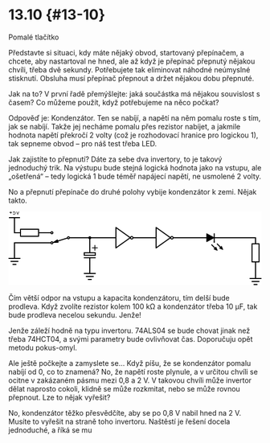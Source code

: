 # 13.10 {#13-10}

Pomalé tlačítko

Představte si situaci, kdy máte nějaký obvod, startovaný přepínačem, a chcete, aby nastartoval ne hned, ale až když je přepínač přepnutý nějakou chvíli, třeba dvě sekundy. Potřebujete tak eliminovat náhodné neúmyslné stisknutí. Obsluha musí přepínač přepnout a držet nějakou dobu přepnuté.

Jak na to? V první řadě přemýšlejte: jaká součástka má nějakou souvislost s časem? Co můžeme použít, když potřebujeme na něco počkat?

Odpověď je: Kondenzátor. Ten se nabíjí, a napětí na něm pomalu roste s tím, jak se nabíjí. Takže jej necháme pomalu přes rezistor nabíjet, a jakmile hodnota napětí překročí 2 volty (což je rozhodovací hranice pro logickou 1), tak sepneme obvod – pro náš test třeba LED.

Jak zajistíte to přepnutí? Dáte za sebe dva invertory, to je takový jednoduchý trik. Na výstupu bude stejná logická hodnota jako na vstupu, ale „ošetřená“ – tedy logická 1 bude téměř napájecí napětí, ne usmolené 2 volty.

No a přepnutí přepínače do druhé polohy vybije kondenzátor k zemi. Nějak takto.

![150-1.png](assets/150-1.png)

Čím větší odpor na vstupu a kapacita kondenzátoru, tím delší bude prodleva. Když zvolíte rezistor kolem 100 kΩ a kondenzátor třeba 10 µF, tak bude prodleva necelou sekundu. Jenže!

Jenže záleží hodně na typu invertoru. 74ALS04 se bude chovat jinak než třeba 74HCT04, a svými parametry bude ovlivňovat čas. Doporučuju opět metodu pokus-omyl.

Ale ještě počkejte a zamyslete se… Když píšu, že se kondenzátor pomalu nabíjí od 0, co to znamená? No, že napětí roste plynule, a v určitou chvíli se ocitne v zakázaném pásmu mezi 0,8 a 2 V. V takovou chvíli může invertor dělat naprosto cokoli, klidně se může rozkmitat, nebo se může rovnou přepnout. Lze to nějak vyřešit?

No, kondenzátor těžko přesvědčíte, aby se po 0,8 V nabil hned na 2 V. Musíte to vyřešit na straně toho invertoru. Naštěstí je řešení docela jednoduché, a říká se mu